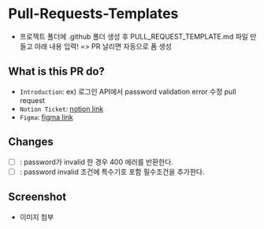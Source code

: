 # Pull-Requests-Templates
- 프로젝트 폴더에 .github 폴더 생성 후 PULL_REQUEST_TEMPLATE.md 파일 만들고 아래 내용 입력!
=> PR 날리면 자동으로 폼 생성

## What is this PR do?
- `Introduction`: ex) 로그인 API에서 password validation error 수정 pull request 
- `Notion Ticket`: [notion link]()
- `Figma`: [figma link]()

## Changes
- [ ] : password가 invalid 한 경우 400 에러를 반환한다.
- [ ] : password invalid 조건에 특수기호 포함 필수조건을 추가한다.

## Screenshot
- 이미지 첨부
